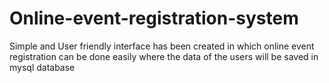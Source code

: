 # Online-event-registration-system
Simple and User friendly interface has been created in which online event registration can be done easily where the data of the users will be saved in mysql database  
